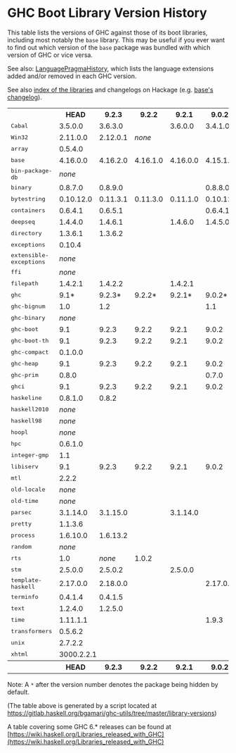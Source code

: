 # GHC Boot Library Version History


This table lists the versions of GHC against those of its boot libraries, including most notably the `base` library.  This may be useful if you ever want to find out which version of the `base` package was bundled with which version of GHC or vice versa.



See also: [LanguagePragmaHistory](language-pragma-history), which lists the language extensions added and/or removed in each GHC version.

See also [index of the libraries](https://downloads.haskell.org/~ghc/latest/docs/html/libraries/index.html) and changelogs on Hackage (e.g. [base's changelog](http://hackage.haskell.org/package/base/changelog)).

<table>
<tr><th> </th> <th><b>HEAD</b></th> <th><b>9.2.3</b></th> <th><b>9.2.2</b></th> <th><b>9.2.1</b></th> <th><b>9.0.2</b></th> <th><b>9.0.1</b></th> <th><b>8.10.7</b></th> <th><b>8.10.6</b></th> <th><b>8.10.5</b></th> <th><b>8.10.4</b></th> <th><b>8.10.3</b></th> <th><b>8.10.2</b></th> <th><b>8.10.1</b></th> <th><b>8.8.4</b></th> <th><b>8.8.3</b></th> <th><b>8.8.2</b></th> <th><b>8.8.1</b></th> <th><b>8.6.5</b></th> <th><b>8.6.4</b></th> <th><b>8.6.3</b></th> <th><b>8.6.2</b></th> <th><b>8.6.1</b></th> <th><b>8.4.4</b></th> <th><b>8.4.3</b></th> <th><b>8.4.2</b></th> <th><b>8.4.1</b></th> <th><b>8.2.2</b></th> <th><b>8.2.1</b></th> <th><b>8.0.2</b></th> <th><b>8.0.1</b></th> <th><b>7.10.3</b></th> <th><b>7.10.2</b></th> <th><b>7.10.1</b></th> <th><b>7.8.4</b></th> <th><b>7.8.3</b></th> <th><b>7.8.2</b></th> <th><b>7.8.1</b></th> <th><b>7.6.3</b></th> <th><b>7.6.2</b></th> <th><b>7.6.1</b></th> <th><b>7.4.2</b></th> <th><b>7.4.1</b></th> <th><b>7.2.2</b></th> <th><b>7.2.1</b></th> <th><b>7.0.4</b></th> <th><b>7.0.3</b></th> <th><b>7.0.2</b></th> <th><b>7.0.1</b></th></tr>
<tr><td><tt>Cabal</tt></td> <td>3.5.0.0</td> <td colspan="2">3.6.3.0</td> <td>3.6.0.0</td> <td>3.4.1.0</td> <td>3.4.0.0</td> <td colspan="5">3.2.1.0</td> <td colspan="2">3.2.0.0</td> <td colspan="3">3.0.1.0</td> <td>3.0.0.0</td> <td colspan="5">2.4.0.1</td> <td colspan="3">2.2.0.1</td> <td>2.2.0.0</td> <td>2.0.1.0</td> <td>2.0.0.2</td> <td>1.24.2.0</td> <td>1.24.0.0</td> <td>1.22.5.0</td> <td>1.22.4.0</td> <td>1.22.2.0</td> <td>1.18.1.5</td> <td colspan="3">1.18.1.3</td> <td colspan="3">1.16.0</td> <td colspan="2">1.14.0</td> <td colspan="2">1.12.0</td> <td>1.10.2.0</td> <td colspan="2">1.10.1.0</td> <td>1.10.0.0</td> </tr>
<tr><td><tt>Win32</tt></td> <td>2.11.0.0</td> <td>2.12.0.1</td> <td colspan="3"><i>none</i></td> <td>2.10.0.0</td> <td><i>none</i></td> <td>2.6.2.1</td> <td colspan="18">2.6.1.0</td> <td colspan="2">2.5.4.1</td> <td colspan="2">2.3.1.1</td> <td colspan="3">2.3.1.0</td> <td colspan="4">2.3.0.2</td> <td colspan="3">2.3.0.0</td> <td colspan="2">2.2.2.0</td> <td colspan="2">2.2.1.0</td> <td colspan="4">2.2.0.2</td> </tr>
<tr><td><tt>array</tt></td> <td colspan="17">0.5.4.0</td> <td colspan="4">0.5.3.0</td> <td colspan="7">0.5.2.0</td> <td colspan="2">0.5.1.1</td> <td colspan="3">0.5.1.0</td> <td colspan="4">0.5.0.0</td> <td colspan="3">0.4.0.1</td> <td colspan="2">0.4.0.0</td> <td colspan="2">0.3.0.3</td> <td colspan="4">0.3.0.2</td> </tr>
<tr><td><tt>base</tt></td> <td>4.16.0.0</td> <td>4.16.2.0</td> <td>4.16.1.0</td> <td>4.16.0.0</td> <td>4.15.1.0</td> <td>4.15.0.0</td> <td colspan="2">4.14.3.0</td> <td>4.14.2.0</td> <td colspan="3">4.14.1.0</td> <td>4.14.0.0</td> <td colspan="4">4.13.0.0</td> <td colspan="5">4.12.0.0</td> <td colspan="3">4.11.1.0</td> <td>4.11.0.0</td> <td>4.10.1.0</td> <td>4.10.0.0</td> <td>4.9.1.0</td> <td>4.9.0.0</td> <td>4.8.2.0</td> <td>4.8.1.0</td> <td>4.8.0.0</td> <td>4.7.0.2</td> <td>4.7.0.1</td> <td colspan="2">4.7.0.0</td> <td colspan="2">4.6.0.1</td> <td>4.6.0.0</td> <td>4.5.1.0</td> <td>4.5.0.0</td> <td>4.4.1.0</td> <td>4.4.0.0</td> <td colspan="3">4.3.1.0</td> <td>4.3.0.0</td> </tr>
<tr><td><tt>bin-package-db</tt></td> <td colspan="30"><i>none</i></td> <td colspan="18">0.0.0.0</td> </tr>
<tr><td><tt>binary</tt></td> <td>0.8.7.0</td> <td colspan="3">0.8.9.0</td> <td colspan="9">0.8.8.0</td> <td colspan="4">0.8.7.0</td> <td colspan="5">0.8.6.0</td> <td colspan="6">0.8.5.1</td> <td colspan="2">0.8.3.0</td> <td colspan="2">0.7.5.0</td> <td>0.7.3.0</td> <td colspan="4">0.7.1.0</td> <td colspan="3">0.5.1.1</td> <td colspan="2">0.5.1.0</td> <td colspan="2">0.5.0.2*</td> <td colspan="4"><i>none</i></td> </tr>
<tr><td><tt>bytestring</tt></td> <td>0.10.12.0</td> <td>0.11.3.1</td> <td>0.11.3.0</td> <td>0.11.1.0</td> <td colspan="2">0.10.12.1</td> <td colspan="5">0.10.12.0</td> <td colspan="2">0.10.10.0</td> <td>0.10.10.1</td> <td colspan="2">0.10.10.0</td> <td>0.10.9.0</td> <td colspan="11">0.10.8.2</td> <td colspan="2">0.10.8.1</td> <td colspan="3">0.10.6.0</td> <td colspan="4">0.10.4.0</td> <td colspan="2">0.10.0.2</td> <td>0.10.0.0</td> <td colspan="2">0.9.2.1</td> <td colspan="2">0.9.2.0</td> <td colspan="3">0.9.1.10</td> <td>0.9.1.8</td> </tr>
<tr><td><tt>containers</tt></td> <td>0.6.4.1</td> <td colspan="3">0.6.5.1</td> <td colspan="2">0.6.4.1</td> <td colspan="2">0.6.5.1</td> <td>0.6.4.1</td> <td colspan="8">0.6.2.1</td> <td colspan="5">0.6.0.1</td> <td colspan="4">0.5.11.0</td> <td colspan="2">0.5.10.2</td> <td colspan="2">0.5.7.1</td> <td colspan="3">0.5.6.2</td> <td colspan="4">0.5.5.1</td> <td colspan="3">0.5.0.0</td> <td colspan="2">0.4.2.1</td> <td colspan="2">0.4.1.0</td> <td colspan="4">0.4.0.0</td> </tr>
<tr><td><tt>deepseq</tt></td> <td>1.4.4.0</td> <td colspan="2">1.4.6.1</td> <td>1.4.6.0</td> <td colspan="2">1.4.5.0</td> <td colspan="16">1.4.4.0</td> <td colspan="6">1.4.3.0</td> <td colspan="2">1.4.2.0</td> <td colspan="3">1.4.1.1</td> <td colspan="4">1.3.0.2</td> <td colspan="3">1.3.0.1</td> <td colspan="2">1.3.0.0</td> <td colspan="6"><i>none</i></td> </tr>
<tr><td><tt>directory</tt></td> <td>1.3.6.1</td> <td colspan="4">1.3.6.2</td> <td>1.3.6.1</td> <td colspan="9">1.3.6.0</td> <td>1.3.4.0</td> <td>1.3.3.2</td> <td colspan="5">1.3.3.0</td> <td colspan="4">1.3.1.5</td> <td colspan="2">1.3.0.2</td> <td>1.3.0.0</td> <td>1.2.6.2</td> <td colspan="3">1.2.2.0</td> <td colspan="4">1.2.1.0</td> <td colspan="2">1.2.0.1</td> <td>1.2.0.0</td> <td colspan="2">1.1.0.2</td> <td colspan="2">1.1.0.1</td> <td colspan="4">1.1.0.0</td> </tr>
<tr><td><tt>exceptions</tt></td> <td colspan="13">0.10.4</td> <td colspan="35"><i>none</i></td> </tr>
<tr><td><tt>extensible-exceptions</tt></td> <td colspan="40"><i>none</i></td> <td colspan="2">0.1.1.4</td> <td colspan="2">0.1.1.3</td> <td colspan="4">0.1.1.2</td> </tr>
<tr><td><tt>ffi</tt></td> <td colspan="42"><i>none</i></td> <td colspan="6">1.0</td> </tr>
<tr><td><tt>filepath</tt></td> <td>1.4.2.1</td> <td colspan="2">1.4.2.2</td> <td colspan="19">1.4.2.1</td> <td colspan="4">1.4.2</td> <td colspan="2">1.4.1.2</td> <td>1.4.1.1</td> <td>1.4.1.0</td> <td colspan="3">1.4.0.0</td> <td colspan="4">1.3.0.2</td> <td colspan="3">1.3.0.1</td> <td colspan="2">1.3.0.0</td> <td colspan="2">1.2.0.1</td> <td colspan="4">1.2.0.0</td> </tr>
<tr><td><tt>ghc</tt></td> <td>9.1*</td> <td>9.2.3*</td> <td>9.2.2*</td> <td>9.2.1*</td> <td>9.0.2*</td> <td>9.0.1*</td> <td>8.10.7*</td> <td>8.10.6*</td> <td>8.10.5*</td> <td>8.10.4*</td> <td>8.10.3*</td> <td>8.10.2*</td> <td>8.10.1*</td> <td>8.8.4*</td> <td>8.8.3*</td> <td>8.8.2*</td> <td>8.8.1*</td> <td>8.6.5*</td> <td>8.6.4*</td> <td>8.6.3</td> <td>8.6.2*</td> <td>8.6.1*</td> <td>8.4.4*</td> <td>8.4.3*</td> <td>8.4.2*</td> <td>8.4.1*</td> <td>8.2.2*</td> <td>8.2.1*</td> <td>8.0.2</td> <td>8.0.1*</td> <td>7.10.3*</td> <td>7.10.2*</td> <td>7.10.1*</td> <td>7.8.4*</td> <td>7.8.3*</td> <td>7.8.2*</td> <td>7.8.1*</td> <td>7.6.3*</td> <td>7.6.2*</td> <td>7.6.1*</td> <td>7.4.2*</td> <td>7.4.1*</td> <td>7.2.2*</td> <td>7.2.1*</td> <td>7.0.4*</td> <td>7.0.3*</td> <td>7.0.2*</td> <td>7.0.1*</td> </tr>
<tr><td><tt>ghc-bignum</tt></td> <td>1.0</td> <td colspan="3">1.2</td> <td>1.1</td> <td>1.0</td> <td colspan="42"><i>none</i></td> </tr>
<tr><td><tt>ghc-binary</tt></td> <td colspan="44"><i>none</i></td> <td colspan="4">0.5.0.2*</td> </tr>
<tr><td><tt>ghc-boot</tt></td> <td>9.1</td> <td>9.2.3</td> <td>9.2.2</td> <td>9.2.1</td> <td>9.0.2</td> <td>9.0.1</td> <td>8.10.7</td> <td>8.10.6</td> <td>8.10.5</td> <td>8.10.4</td> <td>8.10.3</td> <td>8.10.2</td> <td>8.10.1</td> <td>8.8.4</td> <td>8.8.3</td> <td>8.8.2</td> <td>8.8.1</td> <td>8.6.5</td> <td>8.6.4</td> <td>8.6.3</td> <td>8.6.2</td> <td>8.6.1</td> <td>8.4.4</td> <td>8.4.3</td> <td>8.4.2</td> <td>8.4.1</td> <td>8.2.2</td> <td>8.2.1</td> <td>8.0.2</td> <td>8.0.1</td> <td colspan="18"><i>none</i></td> </tr>
<tr><td><tt>ghc-boot-th</tt></td> <td>9.1</td> <td>9.2.3</td> <td>9.2.2</td> <td>9.2.1</td> <td>9.0.2</td> <td>9.0.1</td> <td>8.10.7</td> <td>8.10.6</td> <td>8.10.5</td> <td>8.10.4</td> <td>8.10.3</td> <td>8.10.2</td> <td>8.10.1</td> <td>8.8.4</td> <td>8.8.3</td> <td>8.8.2</td> <td>8.8.1</td> <td>8.6.5</td> <td>8.6.4</td> <td>8.6.3</td> <td>8.6.2</td> <td>8.6.1</td> <td>8.4.4</td> <td>8.4.3</td> <td>8.4.2</td> <td>8.4.1</td> <td>8.2.2</td> <td>8.2.1</td> <td>8.0.2</td> <td>8.0.1</td> <td colspan="18"><i>none</i></td> </tr>
<tr><td><tt>ghc-compact</tt></td> <td colspan="28">0.1.0.0</td> <td colspan="20"><i>none</i></td> </tr>
<tr><td><tt>ghc-heap</tt></td> <td>9.1</td> <td>9.2.3</td> <td>9.2.2</td> <td>9.2.1</td> <td>9.0.2</td> <td>9.0.1</td> <td>8.10.7</td> <td>8.10.6</td> <td>8.10.5</td> <td>8.10.4</td> <td>8.10.3</td> <td>8.10.2</td> <td>8.10.1</td> <td>8.8.4</td> <td>8.8.3</td> <td>8.8.2</td> <td>8.8.1</td> <td>8.6.5</td> <td>8.6.4</td> <td>8.6.3</td> <td>8.6.2</td> <td>8.6.1</td> <td colspan="26"><i>none</i></td> </tr>
<tr><td><tt>ghc-prim</tt></td> <td colspan="4">0.8.0</td> <td colspan="2">0.7.0</td> <td colspan="7">0.6.1</td> <td colspan="9">0.5.3</td> <td colspan="4">0.5.2.0</td> <td colspan="2">0.5.1.0</td> <td colspan="2">0.5.0.0</td> <td colspan="3">0.4.0.0</td> <td colspan="4">0.3.1.0</td> <td colspan="3">0.3.0.0</td> <td colspan="8">0.2.0.0</td> </tr>
<tr><td><tt>ghci</tt></td> <td>9.1</td> <td>9.2.3</td> <td>9.2.2</td> <td>9.2.1</td> <td>9.0.2</td> <td>9.0.1</td> <td>8.10.7</td> <td>8.10.6</td> <td>8.10.5</td> <td>8.10.4</td> <td>8.10.3</td> <td>8.10.2</td> <td>8.10.1</td> <td>8.8.4</td> <td>8.8.3</td> <td>8.8.2</td> <td>8.8.1</td> <td>8.6.5</td> <td>8.6.4</td> <td>8.6.3</td> <td>8.6.2</td> <td>8.6.1</td> <td>8.4.4</td> <td>8.4.3</td> <td>8.4.2</td> <td>8.4.1</td> <td>8.2.2</td> <td>8.2.1</td> <td>8.0.2</td> <td>8.0.1</td> <td colspan="18"><i>none</i></td> </tr>
<tr><td><tt>haskeline</tt></td> <td>0.8.1.0</td> <td colspan="4">0.8.2</td> <td>0.8.1.0</td> <td colspan="2">0.8.2</td> <td colspan="4">0.8.0.1</td> <td>0.8.0.0</td> <td colspan="4">0.7.5.0</td> <td colspan="5">0.7.4.3</td> <td colspan="4">0.7.4.2</td> <td colspan="2">0.7.4.0</td> <td>0.7.3.0</td> <td>0.7.2.3</td> <td colspan="3">0.7.2.1</td> <td colspan="2">0.7.1.2</td> <td colspan="13"><i>none</i></td> </tr>
<tr><td><tt>haskell2010</tt></td> <td colspan="33"><i>none</i></td> <td colspan="4">1.1.2.0*</td> <td colspan="3">1.1.1.0*</td> <td colspan="2">1.1.0.1*</td> <td colspan="2">1.1.0.0*</td> <td colspan="4">1.0.0.0*</td> </tr>
<tr><td><tt>haskell98</tt></td> <td colspan="33"><i>none</i></td> <td colspan="4">2.0.0.3*</td> <td colspan="3">2.0.0.2*</td> <td colspan="2">2.0.0.1*</td> <td colspan="2">2.0.0.0*</td> <td colspan="3">1.1.0.1</td> <td>1.1.0.0</td> </tr>
<tr><td><tt>hoopl</tt></td> <td colspan="26"><i>none</i></td> <td colspan="2">3.10.2.2</td> <td colspan="2">3.10.2.1</td> <td colspan="3">3.10.0.2</td> <td colspan="4">3.10.0.1</td> <td colspan="3">3.9.0.0</td> <td colspan="2">3.8.7.3</td> <td colspan="2">3.8.7.1</td> <td colspan="4"><i>none</i></td> </tr>
<tr><td><tt>hpc</tt></td> <td colspan="13">0.6.1.0</td> <td colspan="17">0.6.0.3</td> <td colspan="3">0.6.0.2</td> <td colspan="4">0.6.0.1</td> <td colspan="3">0.6.0.0</td> <td colspan="2">0.5.1.1</td> <td colspan="2">0.5.1.0</td> <td colspan="4">0.5.0.6</td> </tr>
<tr><td><tt>integer-gmp</tt></td> <td colspan="6">1.1</td> <td colspan="7">1.0.3.0</td> <td colspan="12">1.0.2.0</td> <td colspan="3">1.0.1.0</td> <td colspan="2">1.0.0.1</td> <td colspan="3">1.0.0.0</td> <td colspan="4">0.5.1.0</td> <td colspan="3">0.5.0.0</td> <td colspan="2">0.4.0.0</td> <td colspan="2">0.3.0.0</td> <td colspan="3">0.2.0.3</td> <td>0.2.0.2</td> </tr>
<tr><td><tt>libiserv</tt></td> <td>9.1</td> <td>9.2.3</td> <td>9.2.2</td> <td>9.2.1</td> <td>9.0.2</td> <td>9.0.1</td> <td>8.10.7</td> <td>8.10.6</td> <td>8.10.5</td> <td>8.10.4</td> <td>8.10.3</td> <td>8.10.2</td> <td>8.10.1</td> <td>8.8.4</td> <td>8.8.3</td> <td>8.8.2</td> <td>8.8.1</td> <td colspan="3">8.6.3</td> <td colspan="2">8.6.1</td> <td colspan="26"><i>none</i></td> </tr>
<tr><td><tt>mtl</tt></td> <td colspan="26">2.2.2</td> <td colspan="22"><i>none</i></td> </tr>
<tr><td><tt>old-locale</tt></td> <td colspan="33"><i>none</i></td> <td colspan="4">1.0.0.6</td> <td colspan="3">1.0.0.5</td> <td colspan="2">1.0.0.4</td> <td colspan="2">1.0.0.3</td> <td colspan="4">1.0.0.2</td> </tr>
<tr><td><tt>old-time</tt></td> <td colspan="33"><i>none</i></td> <td colspan="4">1.1.0.2</td> <td colspan="3">1.1.0.1</td> <td colspan="2">1.1.0.0</td> <td colspan="2">1.0.0.7</td> <td colspan="4">1.0.0.6</td> </tr>
<tr><td><tt>parsec</tt></td> <td>3.1.14.0</td> <td colspan="2">3.1.15.0</td> <td colspan="14">3.1.14.0</td> <td colspan="9">3.1.13.0</td> <td colspan="22"><i>none</i></td> </tr>
<tr><td><tt>pretty</tt></td> <td colspan="26">1.1.3.6</td> <td colspan="4">1.1.3.3</td> <td colspan="3">1.1.2.0</td> <td colspan="4">1.1.1.1</td> <td colspan="5">1.1.1.0</td> <td colspan="2">1.1.0.0</td> <td colspan="4">1.0.1.2</td> </tr>
<tr><td><tt>process</tt></td> <td>1.6.10.0</td> <td colspan="4">1.6.13.2</td> <td>1.6.11.0</td> <td colspan="2">1.6.13.2</td> <td colspan="4">1.6.9.0</td> <td>1.6.8.2</td> <td>1.6.9.0</td> <td>1.6.8.0</td> <td>1.6.7.0</td> <td>1.6.5.1</td> <td colspan="2">1.6.5.0</td> <td colspan="7">1.6.3.0</td> <td colspan="2">1.6.1.0</td> <td>1.4.3.0</td> <td>1.4.2.0</td> <td colspan="3">1.2.3.0</td> <td colspan="4">1.2.0.0</td> <td colspan="3">1.1.0.2</td> <td colspan="2">1.1.0.1</td> <td colspan="2">1.1.0.0</td> <td colspan="3">1.0.1.5</td> <td>1.0.1.4</td> </tr>
<tr><td><tt>random</tt></td> <td colspan="24"><i>none</i></td> <td>1.1</td> <td><i>none</i></td> <td>1.1</td> <td colspan="17"><i>none</i></td> <td colspan="4">1.0.0.3</td> </tr>
<tr><td><tt>rts</tt></td> <td>1.0</td> <td><i>none</i></td> <td colspan="3">1.0.2</td> <td>1.0</td> <td colspan="3">1.0.1</td> <td colspan="39">1.0</td> </tr>
<tr><td><tt>stm</tt></td> <td>2.5.0.0</td> <td colspan="2">2.5.0.2</td> <td colspan="3">2.5.0.0</td> <td colspan="3">2.5.0.1</td> <td colspan="13">2.5.0.0</td> <td>2.4.5.1</td> <td colspan="3">2.4.5.0</td> <td colspan="22"><i>none</i></td> </tr>
<tr><td><tt>template-haskell</tt></td> <td>2.17.0.0</td> <td colspan="3">2.18.0.0</td> <td colspan="2">2.17.0.0</td> <td colspan="7">2.16.0.0</td> <td colspan="4">2.15.0.0</td> <td colspan="5">2.14.0.0</td> <td colspan="4">2.13.0.0</td> <td colspan="2">2.12.0.0</td> <td>2.11.1.0</td> <td>2.11.0.0</td> <td colspan="3">2.10.0.0</td> <td colspan="4">2.9.0.0</td> <td colspan="3">2.8.0.0</td> <td colspan="2">2.7.0.0</td> <td colspan="2">2.6.0.0</td> <td colspan="4">2.5.0.0</td> </tr>
<tr><td><tt>terminfo</tt></td> <td>0.4.1.4</td> <td colspan="4">0.4.1.5</td> <td colspan="12">0.4.1.4</td> <td colspan="5">0.4.1.2</td> <td colspan="4">0.4.1.1</td> <td colspan="2">0.4.1.0</td> <td colspan="2">0.4.0.2</td> <td colspan="3">0.4.0.1</td> <td colspan="2">0.4.0.0</td> <td colspan="13"><i>none</i></td> </tr>
<tr><td><tt>text</tt></td> <td>1.2.4.0</td> <td colspan="4">1.2.5.0</td> <td colspan="6">1.2.4.1</td> <td colspan="2">1.2.3.2</td> <td colspan="4">1.2.4.0</td> <td colspan="6">1.2.3.1</td> <td colspan="3">1.2.3.0</td> <td colspan="22"><i>none</i></td> </tr>
<tr><td><tt>time</tt></td> <td colspan="4">1.11.1.1</td> <td colspan="13">1.9.3</td> <td colspan="11">1.8.0.2</td> <td colspan="2">1.6.0.1</td> <td colspan="3">1.5.0.1</td> <td colspan="4">1.4.2</td> <td colspan="3">1.4.0.1</td> <td colspan="2">1.4</td> <td colspan="2">1.2.0.5</td> <td colspan="4">1.2.0.3</td> </tr>
<tr><td><tt>transformers</tt></td> <td colspan="19">0.5.6.2</td> <td colspan="7">0.5.5.0</td> <td colspan="4">0.5.2.0</td> <td colspan="3">0.4.2.0</td> <td colspan="4">0.3.0.0</td> <td colspan="11"><i>none</i></td> </tr>
<tr><td><tt>unix</tt></td> <td colspan="28">2.7.2.2</td> <td>2.7.2.1</td> <td>2.7.2.0</td> <td colspan="3">2.7.1.0</td> <td colspan="4">2.7.0.1</td> <td colspan="2">2.6.0.1</td> <td>2.6.0.0</td> <td>2.5.1.1</td> <td>2.5.1.0</td> <td colspan="2">2.5.0.0</td> <td colspan="3">2.4.2.0</td> <td>2.4.1.0</td> </tr>
<tr><td><tt>xhtml</tt></td> <td colspan="25">3000.2.2.1</td> <td colspan="3">3000.2.2</td> <td colspan="7">3000.2.1</td> <td colspan="13"><i>none</i></td> </tr>
<tr><th> </th> <th><b>HEAD</b></th> <th><b>9.2.3</b></th> <th><b>9.2.2</b></th> <th><b>9.2.1</b></th> <th><b>9.0.2</b></th> <th><b>9.0.1</b></th> <th><b>8.10.7</b></th> <th><b>8.10.6</b></th> <th><b>8.10.5</b></th> <th><b>8.10.4</b></th> <th><b>8.10.3</b></th> <th><b>8.10.2</b></th> <th><b>8.10.1</b></th> <th><b>8.8.4</b></th> <th><b>8.8.3</b></th> <th><b>8.8.2</b></th> <th><b>8.8.1</b></th> <th><b>8.6.5</b></th> <th><b>8.6.4</b></th> <th><b>8.6.3</b></th> <th><b>8.6.2</b></th> <th><b>8.6.1</b></th> <th><b>8.4.4</b></th> <th><b>8.4.3</b></th> <th><b>8.4.2</b></th> <th><b>8.4.1</b></th> <th><b>8.2.2</b></th> <th><b>8.2.1</b></th> <th><b>8.0.2</b></th> <th><b>8.0.1</b></th> <th><b>7.10.3</b></th> <th><b>7.10.2</b></th> <th><b>7.10.1</b></th> <th><b>7.8.4</b></th> <th><b>7.8.3</b></th> <th><b>7.8.2</b></th> <th><b>7.8.1</b></th> <th><b>7.6.3</b></th> <th><b>7.6.2</b></th> <th><b>7.6.1</b></th> <th><b>7.4.2</b></th> <th><b>7.4.1</b></th> <th><b>7.2.2</b></th> <th><b>7.2.1</b></th> <th><b>7.0.4</b></th> <th><b>7.0.3</b></th> <th><b>7.0.2</b></th> <th><b>7.0.1</b></th></tr>
</table>



Note: A `*` after the version number denotes the package being hidden by default.

(The table above is generated by a script located at https://gitlab.haskell.org/bgamari/ghc-utils/tree/master/library-versions)

A table covering some GHC 6.\* releases can be found at [https://wiki.haskell.org/Libraries_released_with_GHC](https://wiki.haskell.org/Libraries_released_with_GHC)